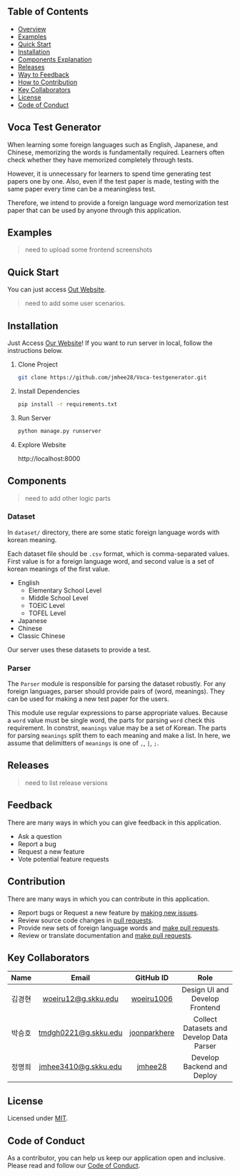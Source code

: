 ## <div id = "toc">Table of Contents</div>

- [Overview](#overview)
- [Examples](#examples)
- [Quick Start](#quick-start)
- [Installation](#installation)
- [Components Explanation](#components)
- [Releases](#releases)
- [Way to Feedback](#feedback)
- [How to Contribution](#contribution)
- [Key Collaborators](#collaborators)
- [License](#license)
- [Code of Conduct](#coc)

## <div id = "overview">Voca Test Generator</div>

When learning some foreign languages such as English, Japanese, and Chinese, memorizing the words is fundamentally required. Learners often check whether they have memorized completely through tests.

However, it is unnecessary for learners to spend time generating test papers one by one. Also, even if the test paper is made, testing with the same paper every time can be a meaningless test.

Therefore, we intend to provide a foreign language word memorization test paper that can be used by anyone through this application.

## <div id = "examples">Examples</div>

> need to upload some frontend screenshots

## <div id = "quick-start">Quick Start</div>

You can just access [Out Website](http://ec2-3-36-4-131.ap-northeast-2.compute.amazonaws.com:8080/).
> need to add some user scenarios.

## <div id = "installation">Installation</div>

Just Access [Our Website](http://ec2-3-36-4-131.ap-northeast-2.compute.amazonaws.com:8080/)!
If you want to run server in local, follow the instructions below.

1. Clone Project

    ```bash
    git clone https://github.com/jmhee28/Voca-testgenerator.git
    ```
2. Install Dependencies

    ```bash
    pip install -r requirements.txt
    ```
3. Run Server

    ```bash
    python manage.py runserver
    ```
4. Explore Website

    http://localhost:8000

## <div id = "components">Components</div>

> need to add other logic parts

### Dataset
In `dataset/` directory, there are some static foreign language words with korean meaning.

Each dataset file should be `.csv` format, which is comma-separated values. First value is for a foreign language word, and second value is a set of korean meanings of the first value.

- English
	- Elementary School Level
	- Middle School Level
	- TOEIC Level
	- TOFEL Level
- Japanese
- Chinese
- Classic Chinese

Our server uses these datasets to provide a test.

### Parser

The `Parser` module is responsible for parsing the dataset robustly. For any foreign languages, parser should provide pairs of (word, meanings). They can be used for making a new test paper for the users.

This module use regular expressions to parse appropriate values. Because a `word` value must be single word, the parts for parsing `word` check this requirement. In constrst, `meanings` value may be a set of Korean. The parts for parsing `meanings` split them to each meaning and make a list. In here, we assume that delimitters of `meanings` is one of `,`, `|`, `;`.

## <div id = "releases">Releases</div>

> need to list release versions

## <div id = "feedback">Feedback</div>

There are many ways in which you can give feedback in this application.

- Ask a question
- Report a bug
- Request a new feature
- Vote potential feature requests

## <div id = "contribution">Contribution</div>

There are many ways in which you can contribute in this application.

- Report bugs or Request a new feature by [making new issues](issues).
- Review source code changes in [pull requests](pulls).
- Provide new sets of foreign language words and [make pull requests](pulls).
- Review or translate documentation and [make pull requests](pulls).

## <div id = "collaborators">Key Collaborators</div>
| Name |        Email         |                    GitHub ID                    |                   Role                   |
|:----:|:--------------------:|:-----------------------------------------------:|:----------------------------------------:|
| 김경현  | woeiru12@g.skku.edu  |   [woeiru1006](https://github.com/woeiru1006)   |      Design UI and Develop Frontend      |
| 박승호  | tmdgh0221@g.skku.edu | [joonparkhere](https://github.com/joonparkhere) | Collect Datasets and Develop Data Parser |
| 정명희  | jmhee3410@g.skku.edu |      [jmhee28](https://github.com/jmhee28)      |        Develop Backend and Deploy        |

## <div id = "license">License</div>

Licensed under [MIT](https://opensource.org/licenses/MIT).

## <div id = "coc">Code of Conduct</div>

As a contributor, you can help us keep our application open and inclusive. Please read and follow our [Code of Conduct](CODE_OF_CONDUCT.md).
